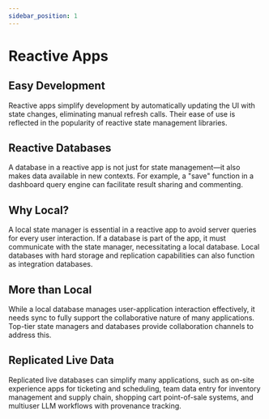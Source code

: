 ```yaml
---
sidebar_position: 1
---
```


# Reactive Apps

<!-- Figures:
Reactive App Workflow: A flowchart showing the process of developing a reactive app, highlighting the ease of development.
Local vs Remote Database: A comparison diagram showing the benefits of having a reactive database local versus remote.
Integration Database: A diagram showing how a reactive app with hard storage and replication can be used as an integration database. -->

## Easy Development

Reactive apps simplify development by automatically updating the UI with state changes, eliminating manual refresh calls. Their ease of use is reflected in the popularity of reactive state management libraries.

## Reactive Databases

A database in a reactive app is not just for state management—it also makes data available in new contexts. For example, a "save" function in a dashboard query engine can facilitate result sharing and commenting. 

## Why Local?

A local state manager is essential in a reactive app to avoid server queries for every user interaction. If a database is part of the app, it must communicate with the state manager, necessitating a local database. Local databases with hard storage and replication capabilities can also function as integration databases.

## More than Local

While a local database manages user-application interaction effectively, it needs sync to fully support the collaborative nature of many applications. Top-tier state managers and databases provide collaboration channels to address this.

## Replicated Live Data

Replicated live databases can simplify many applications, such as on-site experience apps for ticketing and scheduling, team data entry for inventory management and supply chain, shopping cart point-of-sale systems, and multiuser LLM workflows with provenance tracking.

